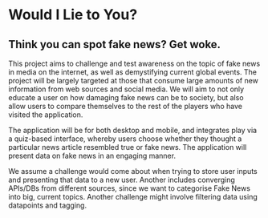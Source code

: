 # **Would I Lie to You?**
## Think you can spot fake news? Get woke. 

This project aims to challenge and test awareness on the topic of fake news in media on the internet, as well as demystifying current global events. The project will be largely targeted at those that consume large amounts of new information from web sources and social media. We will aim to not only educate a user on how damaging fake news can be to society, but also allow users to compare themselves to the rest of the players who have visited the application.  

The application will be for both desktop and mobile, and integrates play via a quiz-based interface, whereby users choose whether they thought a particular news article resembled true or fake news. The application will present data on fake news in an engaging manner.  

We assume a challenge would come about when trying to store user inputs and presenting that data to a new user. Another includes converging APIs/DBs from different sources, since we want to categorise Fake News into big, current topics. Another challenge might involve filtering data using datapoints and tagging.
